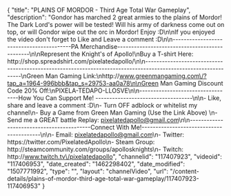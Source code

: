 {
    "title": "PLAINS OF MORDOR - Third Age Total War Gameplay",
    "description": "Gondor has marched 2 great armies to the plains of Mordor!  The Dark Lord's power will be tested!  Will his army of darkness come out on top, or will Gondor wipe out the orc in Mordor!  Enjoy :D\n\nIf you enjoyed the video don't forget to Like and Leave a comment :D\n\n-----------------------------------------PA Merchandise----------------------------------------------\n\nRepresent the Knight's of Apollo!\nBuy a T-shirt Here: http:\/\/shop.spreadshirt.com\/pixelatedapollo\/\n\n---------------------------------------------------------------------------------------------------------------\nGreen Man Gaming Link:\nhttp:\/\/www.greenmangaming.com\/?tap_a=1964-996bbb&tap_s=29753-aa0a78\n\nGreen Man Gaming Discount Code 20% Off:\nPIXELA-TEDAPO-LLOSVE\n\n----------------------------------How You Can Support Me! -----------------------------------\n\n- Like, share and leave a comment :D\n- Turn OFF adblock or whitelist my channel\n- Buy a Game from Green Man Gaming (Use the Link Above) \n- Send me a GREAT battle Replay: pixelatedapollo@gmail.com\n\n------------------------------------------Connect With Me!-----------------------------------------\n\n- Email: pixelatedapollo@gmail.com\n- Twitter: https:\/\/twitter.com\/PixelatedApollo\n- Steam Group:  http:\/\/steamcommunity.com\/groups\/apollosknights\n- Twitch: http:\/\/www.twitch.tv\/pixelatedapollo",
    "channelid": "117407923",
    "videoid": "117406953",
    "date_created": "1462298402",
    "date_modified": "1507771992",
    "type": "",
    "layout": "channelVideo",
    "url": "\/content-details\/plains-of-mordor-third-age-total-war-gameplay\/117407923-117406953"
}